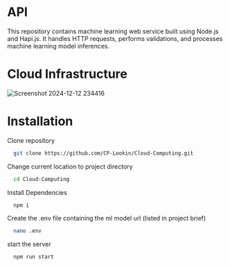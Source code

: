 
# API

This repository contains machine learning web service built using Node.js and Hapi.js. It handles HTTP requests, performs validations, and processes machine learning model inferences.

# Cloud Infrastructure
![Screenshot 2024-12-12 234416](https://github.com/user-attachments/assets/5cae2cd8-9791-4fdf-9810-571e7309a72c)


# Installation

Clone repository
```bash
  git clone https://github.com/CP-Lookin/Cloud-Computing.git
```

Change current location to project directory
```bash
  cd Cloud-Computing
```

Install Dependencies
```bash
  npm i
```

Create the .env file containing the ml model url (listed in project brief)
```bash
  nano .env
```

start the server
```bash
  npm run start
```
